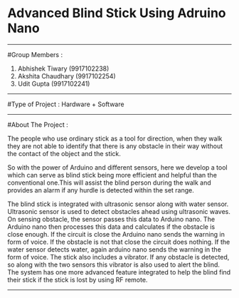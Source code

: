 # Advanced Blind Stick Using Adruino Nano
__________________________________________

#Group Members :


1) Abhishek Tiwary       (9917102238)
2) Akshita Chaudhary     (9917102254)
3) Udit Gupta            (9917102241)

__________________________________________
#Type of Project : Hardware + Software

__________________________________________
#About The Project :


The people who use ordinary stick as a tool for direction, when they walk they are not able to identify that there is any obstacle in their way without the contact of the object and the stick.


So with the power of Arduino and different sensors, here we develop a tool which can serve as blind stick being more efficient and helpful than the conventional one.This will assist the blind person during the walk and provides an alarm if any hurdle is detected within the set range.


The blind stick is integrated with ultrasonic sensor along with water sensor. Ultrasonic sensor is used to detect obstacles ahead using ultrasonic waves. On sensing obstacle, the sensor passes this data to Arduino nano. The Arduino nano then processes this data and calculates if the obstacle is close enough. If the circuit is close the Arduino nano sends the warning in form of voice. If the obstacle is not that close the circuit does nothing. If the water sensor detects water, again arduino nano sends the warning in the form of voice. The stick also includes a vibrator. If any obstacle is detected, so along with the two sensors this vibrator is also used to alert the blind. The system has one more advanced feature integrated to help the blind find their stick if the stick is lost by using RF remote.

____________________________________________
